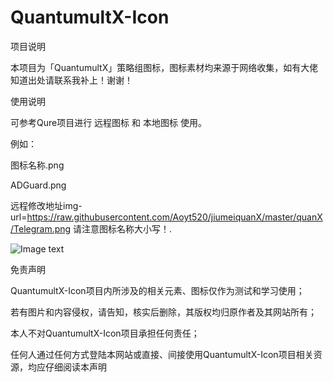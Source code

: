 # QuantumultX-Icon
项目说明

本项目为「QuantumultX」策略组图标，图标素材均来源于网络收集，如有大佬知道出处请联系我补上！谢谢！

使用说明

可参考Qure项目进行 远程图标 和 本地图标 使用。

例如：

图标名称.png

ADGuard.png

远程修改地址img-url=https://raw.githubusercontent.com/Aoyt520/jiumeiquanX/master/quanX/Telegram.png 请注意图标名称大小写！.

![Image text](https://s3.ax1x.com/2021/01/12/sJgTVf.png)

免责声明

QuantumultX-Icon项目内所涉及的相关元素、图标仅作为测试和学习使用；

若有图片和内容侵权，请告知，核实后删除，其版权均归原作者及其网站所有；

本人不对QuantumultX-Icon项目承担任何责任；

任何人通过任何方式登陆本网站或直接、间接使用QuantumultX-Icon项目相关资源，均应仔细阅读本声明
